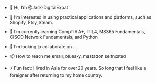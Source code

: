 - 👋 Hi, I’m @Jack-DigitalExpat
- 👀 I’m interested in using practical applications and platforms, such as Shopify, Etsy, Steam.
- 🌱 I’m currently learning CompTIA A+, ITIL4, MS365 Fundamentals, CISCO Network Fundamentals, and Python
- 💞️ I’m looking to collaborate on ...
- 📫 How to reach me email, bluesky, mastadon selfhosted

- ⚡ Fun fact: I lived in Asia for over 20 years. So long that I feel like a foreigner after returning to my home country.

<!---
This page is under construction. 
--->
